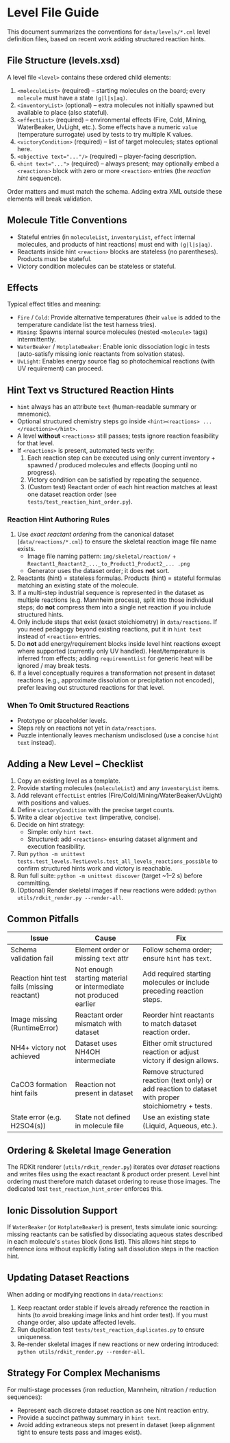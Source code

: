 # Level File Guide

This document summarizes the conventions for `data/levels/*.cml` level definition files, based on recent work adding structured reaction hints.

## File Structure (levels.xsd)
A level file `<level>` contains these ordered child elements:
1. `<moleculeList>` (required) – starting molecules on the board; every `molecule` must have a state `(g|l|s|aq)`.
2. `<inventoryList>` (optional) – extra molecules not initially spawned but available to place (also stateful).
3. `<effectList>` (required) – environmental effects (Fire, Cold, Mining, WaterBeaker, UvLight, etc.). Some effects have a numeric `value` (temperature surrogate) used by tests to try multiple K values.
4. `<victoryCondition>` (required) – list of target molecules; states optional here.
5. `<objective text="..."/>` (required) – player-facing description.
6. `<hint text="...">` (required) – always present; may optionally embed a `<reactions>` block with zero or more `<reaction>` entries (the *reaction hint* sequence).

Order matters and must match the schema. Adding extra XML outside these elements will break validation.

## Molecule Title Conventions
- Stateful entries (in `moleculeList`, `inventoryList`, `effect` internal molecules, and products of hint reactions) must end with `(g|l|s|aq)`.
- Reactants inside hint `<reaction>` blocks are stateless (no parentheses). Products must be stateful.
- Victory condition molecules can be stateless or stateful.

## Effects
Typical effect titles and meaning:
- `Fire` / `Cold`: Provide alternative temperatures (their `value` is added to the temperature candidate list the test harness tries).
- `Mining`: Spawns internal source molecules (nested `<molecule>` tags) intermittently.
- `WaterBeaker` / `HotplateBeaker`: Enable ionic dissociation logic in tests (auto-satisfy missing ionic reactants from solvation states).
- `UvLight`: Enables energy source flag so photochemical reactions (with UV requirement) can proceed.

## Hint Text vs Structured Reaction Hints
- `hint` always has an attribute `text` (human-readable summary or mnemonic).
- Optional structured chemistry steps go inside `<hint><reactions> ... </reactions></hint>`.
- A level **without** `<reactions>` still passes; tests ignore reaction feasibility for that level.
- If `<reactions>` is present, automated tests verify:
  1. Each reaction step can be executed using only current inventory + spawned / produced molecules and effects (looping until no progress).
  2. Victory condition can be satisfied by repeating the sequence.
  3. (Custom test) Reactant order of each hint reaction matches at least one dataset reaction order (see `tests/test_reaction_hint_order.py`).

### Reaction Hint Authoring Rules
1. Use *exact reactant ordering* from the canonical dataset (`data/reactions/*.cml`) to ensure the skeletal reaction image file name exists.
   - Image file naming pattern: `img/skeletal/reaction/` + `Reactant1_Reactant2_..._to_Product1_Product2_... .png`
   - Generator uses the dataset order; it does **not** sort.
2. Reactants (hint) = stateless formulas. Products (hint) = stateful formulas matching an existing state of the molecule.
3. If a multi-step industrial sequence is represented in the dataset as multiple reactions (e.g. Mannheim process), split into those individual steps; do **not** compress them into a single net reaction if you include structured hints.
4. Only include steps that exist (exact stoichiometry) in `data/reactions`. If you need pedagogy beyond existing reactions, put it in `hint text` instead of `<reaction>` entries.
5. Do **not** add energy/requirement blocks inside level hint reactions except where supported (currently only UV handled). Heat/temperature is inferred from effects; adding `requirementList` for generic heat will be ignored / may break tests.
6. If a level conceptually requires a transformation not present in dataset reactions (e.g., approximate dissolution or precipitation not encoded), prefer leaving out structured reactions for that level.

### When To Omit Structured Reactions
- Prototype or placeholder levels.
- Steps rely on reactions not yet in `data/reactions`.
- Puzzle intentionally leaves mechanism undisclosed (use a concise `hint text` instead).

## Adding a New Level – Checklist
1. Copy an existing level as a template.
2. Provide starting molecules (`moleculeList`) and any `inventoryList` items.
3. Add relevant `effectList` entries (Fire/Cold/Mining/WaterBeaker/UvLight) with positions and values.
4. Define `victoryCondition` with the precise target counts.
5. Write a clear `objective text` (imperative, concise).
6. Decide on hint strategy:
   - Simple: only `hint text`.
   - Structured: add `<reactions>` ensuring dataset alignment and execution feasibility.
7. Run `python -m unittest tests.test_levels.TestLevels.test_all_levels_reactions_possible` to confirm structured hints work and victory is reachable.
8. Run full suite: `python -m unittest discover` (target ~1–2 s) before committing.
9. (Optional) Render skeletal images if new reactions were added: `python utils/rdkit_render.py --render-all`.

## Common Pitfalls
| Issue | Cause | Fix |
|-------|-------|-----|
| Schema validation fail | Element order or missing `text` attr | Follow schema order; ensure `hint` has `text`. |
| Reaction hint test fails (missing reactant) | Not enough starting material or intermediate not produced earlier | Add required starting molecules or include preceding reaction steps. |
| Image missing (RuntimeError) | Reactant order mismatch with dataset | Reorder hint reactants to match dataset reaction order. |
| NH4+ victory not achieved | Dataset uses NH4OH intermediate | Either omit structured reaction or adjust victory if design allows. |
| CaCO3 formation hint fails | Reaction not present in dataset | Remove structured reaction (text only) or add reaction to dataset with proper stoichiometry + tests. |
| State error (e.g. H2SO4(s)) | State not defined in molecule file | Use an existing state (Liquid, Aqueous, etc.). |

## Ordering & Skeletal Image Generation
The RDKit renderer (`utils/rdkit_render.py`) iterates over *dataset* reactions and writes files using the exact reactant & product order present. Level hint ordering must therefore match dataset ordering to reuse those images. The dedicated test `test_reaction_hint_order` enforces this.

## Ionic Dissolution Support
If `WaterBeaker` (or `HotplateBeaker`) is present, tests simulate ionic sourcing: missing reactants can be satisfied by dissociating aqueous states described in each molecule's `states` block (ions list). This allows hint steps to reference ions without explicitly listing salt dissolution steps in the reaction hint.

## Updating Dataset Reactions
When adding or modifying reactions in `data/reactions`:
1. Keep reactant order stable if levels already reference the reaction in hints (to avoid breaking image links and hint order test). If you must change order, also update affected levels.
2. Run duplication test `tests/test_reaction_duplicates.py` to ensure uniqueness.
3. Re-render skeletal images if new reactions or new ordering introduced: `python utils/rdkit_render.py --render-all`.

## Strategy For Complex Mechanisms
For multi-stage processes (iron reduction, Mannheim, nitration / reduction sequences):
- Represent each discrete dataset reaction as one hint reaction entry.
- Provide a succinct pathway summary in `hint text`.
- Avoid adding extraneous steps not present in dataset (keep alignment tight to ensure tests pass and images exist).
